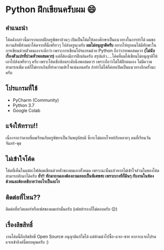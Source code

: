 # Python ฝึกเขียนครับผม :smile:
## คำแนะนำ
โค้ดดังกล่าวนี้มาจากแบบฝึกครูพิชยาล้วนๆ เปิดเป็นโค้ดให้ลองศึกษาเป็นแนวทางในการทำได้
ผมขอสงวนสิทธิ์ห้ามนำโค้ดจากที่นี่เพรียวๆ ไปส่งครูนะครับ **ผมไม่อนุญาติครับ** อยากให้ทุกคนได้มีทักษะในการเขียนด้วยตัวตนเองจะดีกว่า
เพราะการเขียนโปรแกรมด้วย Python ถือว่าง่ายพอสมควร **(ไม่นับเรื่องตัวแปรที่ปวดหัวพอสมควร)** แต่ก็ต้องมีการฝึกฝนครับ
สรุปแล้ว....โค้ดที่ผมได้เขียนไม่อนุญาติให้เอาไปส่งเพรียวๆ ครับ เพราะโค้ดซับซ้อนระดับนึงพอสมควร เพราะถือว่าไม่ได้ฝึกตนเอง ไม่มีความสามารถเพิ่ม
แต่ก็ไม่ยากเกินที่ทำความเข้าใจแน่นอนครับ ถ้าทำไม่ได้ก็ค่อยเปิดเป็นแนวทางอีกครั้งนะครับ
## โปรแกรมที่ใช้
- PyCharm (Community)
- Python 3.7
- Google Colab
## แจ้งให้ทราบ!!
เนื่องจากว่าคาบที่ผมเรียนกับครูพิชยาเป็นวันพฤหัสบดี ซึ่งจะไม่ตอบโจทย์กับหลายๆ คนที่เรียนวัน จันทร์-พุธ
## ไม่เข้าใจโค้ด
โค้ดที่เห็นในแต่ละไฟล์ผมเขียนด้วยตัวของตนเองทั้งหมด เพราะฉะนั้นแล้วหากไม่เข้าใจส่วนใดของโค้ดสามารถทักมาได้ครับ 
**ย้ำ!! ทักมาถามเองต้องถามเยอะเป็นพิเศษฮะ เพราะบางทีก็มึนๆ กับงานในห้องด้วยและต้องอธิบายว่าอะไรเป็นอะไร**
## ติดต่อที่ไหน??
ติดต่อที่ทวิตเตอร์หรือเฟสของผมเท่านั้นครับ (เฟสสำรองก็ไม่ตอบครับ :wink:)
## เรื่องลิขสิทธิ์
งานโค้ดนี้ถือลิขสิทธิ์ Open Source อนุญาติแก้ไขได้ แต่ห้ามนำไปซื้อ-แจก-ขาย หากจะแจกโปรดแจกเข้าลิงค์นี้ขอบคุณครับ :)
